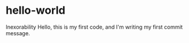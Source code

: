 # hello-world
Inexorability 
Hello, this is my first code, and I'm writing my first commit message. 

